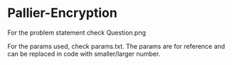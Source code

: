 # Pallier-Encryption

For the problem statement check Question.png

For the params used, check params.txt. The params are for reference and can be replaced in code with smaller/larger number.
